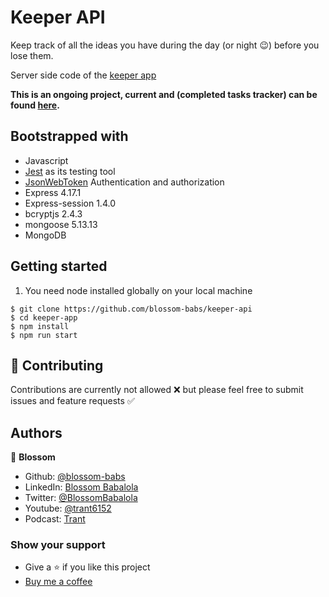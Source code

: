 # Keeper API

Keep track of all the ideas you have during the day (or night 😉) before you lose them.

Server side code of the [keeper app](https://github.com/blossom-babs/keeper-app)

**This is an ongoing project, current and (completed tasks tracker) can be found [here](https://github.com/blossom-babs/keeper-api/blob/main/note.md).**

## Bootstrapped with

- Javascript
- [Jest](https://jestjs.io/) as its testing tool
- [JsonWebToken]() Authentication and authorization
- Express 4.17.1
- Express-session 1.4.0
- bcryptjs 2.4.3
- mongoose 5.13.13
- MongoDB

## Getting started

1. You need node installed globally on your local machine

```
$ git clone https://github.com/blossom-babs/keeper-api
$ cd keeper-app
$ npm install
$ npm run start
```

## 🤝 Contributing

Contributions are currently not allowed ❌ but please feel free to submit issues and feature requests ✅

## Authors

🌸 **Blossom**

- Github: [@blossom-babs](https://github.com/blossom-babs/)
- LinkedIn: [Blossom Babalola](https://www.linkedin.com/in/blossom-babalola/)
- Twitter: [@BlossomBabalola](https://twitter.com/BabalolaBlossom)
- Youtube: [@trant6152](https://www.youtube.com/channel/UCWqoKQfyZTTLUd4t8yBT57g)
- Podcast: [Trant](https://anchor.fm/trant)

### Show your support

- Give a ⭐ if you like this project
- [Buy me a coffee](https://www.buymeacoffee.com/blossombabs)
